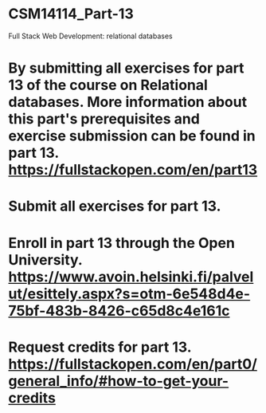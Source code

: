 # CSM14114_Part-13
Full Stack Web Development: relational databases 
# By submitting all exercises for part 13 of the course on Relational databases. More information about this part's prerequisites and exercise submission can be found in part 13. https://fullstackopen.com/en/part13

# Submit all exercises for part 13.
# Enroll in part 13 through the Open University. https://www.avoin.helsinki.fi/palvelut/esittely.aspx?s=otm-6e548d4e-75bf-483b-8426-c65d8c4e161c
# Request credits for part 13. https://fullstackopen.com/en/part0/general_info/#how-to-get-your-credits
